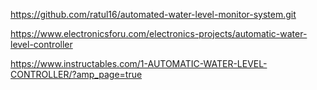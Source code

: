 https://github.com/ratul16/automated-water-level-monitor-system.git

https://www.electronicsforu.com/electronics-projects/automatic-water-level-controller

https://www.instructables.com/1-AUTOMATIC-WATER-LEVEL-CONTROLLER/?amp_page=true

